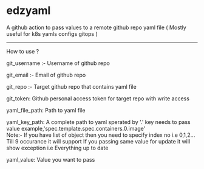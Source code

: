 # edzyaml
A github action to pass values to a remote github repo yaml file ( Mostly useful for k8s yamls configs gitops )


----
How to use ?






git_username :- Username of github repo

git_email :- Email of github repo

git_repo :- Target github repo that contains yaml file

git_token: Github personal access token for target repo with write access

yaml_file_path: Path to yaml file 

yaml_key_path: A complete path to yaml sperated by '.' key needs to pass value
    example,'spec.template.spec.containers.0.image'    
    Note:- If you have list of object then you need to specify index no i.e 0,1,2...
           Till 9 occurance it will support
           If you passing same value for update it will show exception i.e Everything up to date

yaml_value: Value you want to pass  
